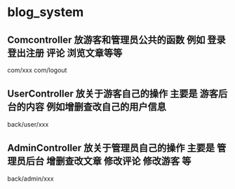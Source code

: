 # blog_system
## Comcontroller 放游客和管理员公共的函数 例如 登录登出注册 评论 浏览文章等等
com/xxx com/logout

## UserController 放关于游客自己的操作 主要是 游客后台的内容 例如增删查改自己的用户信息
back/user/xxx
## AdminController 放关于管理员自己的操作 主要是 管理员后台  增删查改文章 修改评论 修改游客 等
back/admin/xxx
